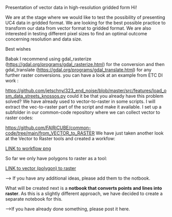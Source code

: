 Presentation of vector data in high-resolution gridded form
Hi!

We are at the stage where we would like to test the possibility of presenting UC4 data in gridded format. We are looking for the best possible practice to transform our data from vector format to gridded format. We are also interested in testing different pixel sizes to find an optimal outcome concerning resolution and data size. 

Best wishes
Babak
I recommend using gdal_rasterize (https://gdal.org/programs/gdal_rasterize.html) for the conversion and then gdal_translate (https://gdal.org/programs/gdal_translate.html) for any further raster conversions. 
you can have a look at an example from ETC DI work : 
https://github.com/jetschny/323_end_noise/blob/master/src/features/load_osm_data_streets_knossos.py could it be that you already have this problem solved?
We have already used to vector-to-raster in some scripts. I will extract the vec-to-raster part of  the script  and make it available.
I set up a subfolder in our common-code repository where we can collect vector to raster codes:

https://github.com/FAIRiCUBE/common-code/tree/main/from_VECTOR_to_RASTER
We have just taken another look at the Vector to Raster tools and created a workfow:
[LINK to workflow png](https://github.com/FAIRiCUBE/common-code/blob/main/from_VECTOR_to_RASTER/workflow/vector_to_raster_work_flow.png)

So far we only have polygons to raster as a tool:
[LINK to vector (polygon) to raster](https://github.com/FAIRiCUBE/common-code/blob/main/from_VECTOR_to_RASTER/Tool_vector_to_raster.ipynb)

--> If you have any additional ideas, please add them to the notbook. 

What will be created next is a **notbook that converts points and lines into raster**. As this is a slightly different approach, we have decided to create a separate notebook for this. 


-->If you have already done something, please post it here.